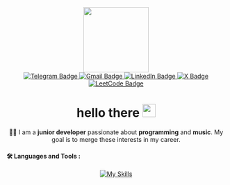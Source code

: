 <div id="header" align="center">
  <a href="https://github.com/DarkDomian"><img src="https://media0.giphy.com/media/v1.Y2lkPTc5MGI3NjExbGx5d3VhcnVocWRxM2YzN285dHo3c3RqbmJmeGZwcW9pZG5ieXhneiZlcD12MV9pbnRlcm5hbF9naWZfYnlfaWQmY3Q9cw/WIQ0N0OUvei1OW1h9Z/giphy.gif" width="150"/></a>
  <div id="badges">
    <a href="https://t.me/DarkVib">
      <img src="https://img.shields.io/badge/Telegram-blue?style=for-the-badge&logo=telegram&logoColor=white" alt="Telegram Badge"/>
    </a>
    <a href="mailto:darkdomian@gmail.com">
      <img src="https://img.shields.io/badge/Gmail-red?style=for-the-badge&logo=gmail&logoColor=white" alt="Gmail Badge"/>
    </a>
    <a href="https://www.linkedin.com/in/darkdomian/">
      <img src="https://img.shields.io/badge/LinkedIn-blue?style=for-the-badge&logo=linkedin&logoColor=white" alt="LinkedIn Badge"/>
    </a>
    <a href="https://x.com/DarkDomian"">
      <img src="https://img.shields.io/badge/twitter-black?style=for-the-badge&logo=X&logoColor=white" alt="X Badge"/>
    </a>
    </a>
    <a href="https://leetcode.com/u/DarkDomian/">
      <img src="https://img.shields.io/badge/leetcode-orange?style=for-the-badge&logo=LeetCode&logoColor=white" alt="LeetCode Badge"/>
    </a>
  </div>
  <img src="https://komarev.com/ghpvc/?username=darkdomian&style=flat-square&color=blueviolet" alt=""/>
  <h1>
    hello there
    <img src="https://media.giphy.com/media/hvRJCLFzcasrR4ia7z/giphy.gif" width="30px"/>
  </h1>
👨‍💻 I am a <b>junior developer</b> passionate about <b>programming</b> and <b>music</b>. My goal is to merge these interests in my career.
</div>


<!--you can use <detailed> and it's helpful teg <summary> to create drop-down content -->


#### :hammer_and_wrench: Languages and Tools :
<!-- for create skills-list with tools logos:
https://devicon.dev/ - wihout background
https://skillicons.dev/ - with mackground -->


<div align="center">
  <a href="https://skillicons.dev">
    <img src="https://skillicons.dev/icons?i=python,html,vscode,js,css,git,linux" alt="My Skills">
  </a>
</div>

<!--- #### :fire: My Stats :

<div align="center">
  <a href="https://git.io/streak-stats">
    <img src="https://github-readme-streak-stats.herokuapp.com?user=darkdomian&theme=transparent&hide_border=true&card_width=500&card_height=200" alt="GitHub Streak statistic">
  </a>
</div> -->
<!-- commits streaks: https://git.io/streak-stats 
top usege lenguages: https://github.com/anuraghazra/github-readme-stats -->
